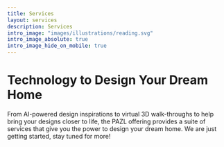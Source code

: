 ```yaml
---
title: Services
layout: services
description: Services
intro_image: "images/illustrations/reading.svg"
intro_image_absolute: true
intro_image_hide_on_mobile: true
---
```


# Technology to Design Your Dream Home

From AI-powered design inspirations to virtual 3D walk-throughs to help bring your designs closer to life, the PAZL offering provides a suite of services that give you the power to design your dream home. We are just getting started, stay tuned for more!
